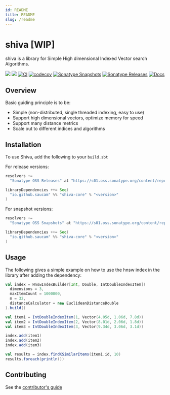 ```yaml
---
id: README
title: README
slug: /readme
---
```



# shiva [WIP]
shiva is a library for Simple High dimensional Indexed Vector search Algorithms.

![](https://img.shields.io/github/license/saucam/shiva)
![](https://img.shields.io/github/issues/saucam/shiva)
[![CI](https://github.com/saucam/shiva/actions/workflows/ci.yaml/badge.svg?branch=main)](https://github.com/saucam/shiva/actions/workflows/ci.yaml)
[![codecov](https://codecov.io/gh/saucam/shiva/branch/main/graph/badge.svg?token=7UDJE3NX5K)](https://codecov.io/gh/saucam/shiva)
[![Sonatype Snapshots](https://img.shields.io/nexus/s/io.github.saucam/shiva-core_2.13?server=https%3A%2F%2Fs01.oss.sonatype.org%2F)](https://s01.oss.sonatype.org/content/repositories/snapshots/io/github/saucam/shiva-core_2.13/)
[![Sonatype Releases](https://img.shields.io/nexus/r/io.github.saucam/shiva-core_2.13?nexusVersion=2&server=https%3A%2F%2Fs01.oss.sonatype.org)](https://s01.oss.sonatype.org/content/repositories/releases/io/github/saucam/shiva-core_2.13/)
[![Docs](https://img.shields.io/badge/Docs-Website-yellow)](https://saucam.github.io/shiva)


## Overview

Basic guiding principle is to be:
- Simple (non-distributed, single threaded indexing, easy to use)
- Support high dimensional vectors, optimize memory for speed
- Support many distance metrics
- Scale out to different indices and algorithms

## Installation
To use Shiva, add the following to your ```build.sbt```

For release versions:
```scala
resolvers +=
  "Sonatype OSS Releases" at "https://s01.oss.sonatype.org/content/repositories/releases"

libraryDependencies ++= Seq(
  "io.github.saucam" %% "shiva-core" % "<version>"
)
```

For snapshot versions:

```scala
resolvers +=
  "Sonatype OSS Snapshots" at "https://s01.oss.sonatype.org/content/repositories/snapshots"

libraryDependencies ++= Seq(
  "io.github.saucam" %% "shiva-core" % "<version>"
)
```

## Usage

The following gives a simple example on how to use the hnsw index in the library after adding the dependency:

```scala
val index = HnswIndexBuilder[Int, Double, IntDoubleIndexItem](
  dimensions = 3,
  maxItemCount = 1000000,
  m = 32,
  distanceCalculator = new EuclideanDistanceDouble
).build()

val item1 = IntDoubleIndexItem(1, Vector(4.05d, 1.06d, 7.8d))
val item2 = IntDoubleIndexItem(2, Vector(8.01d, 2.06d, 1.8d))
val item3 = IntDoubleIndexItem(3, Vector(9.34d, 3.06d, 3.1d))

index.add(item1)
index.add(item2)
index.add(item3)

val results = index.findKSimilarItems(item1.id, 10)
results.foreach(println())
```

## Contributing
See the [contributor's guide](CONTRIBUTING.md)
